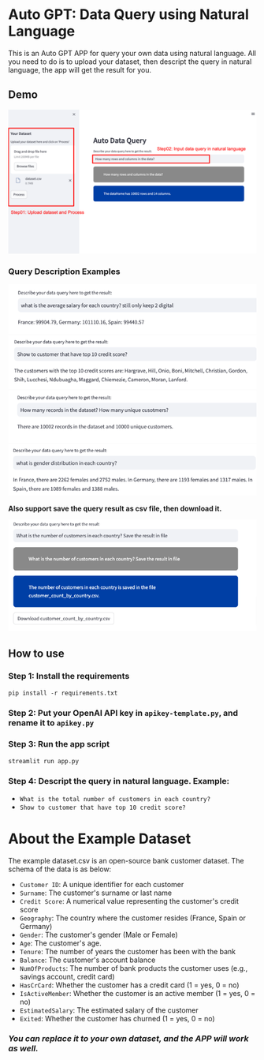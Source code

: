 # Auto GPT: Data Query using Natural Language

This is an Auto GPT APP for query your own data using natural language.
All you need to do is to upload your dataset, then descript the query in natural language, the app will get the result for you.

## Demo

![Alt text](images/demo.png "Demo")

### Query Description Examples

![Alt text](images/demo1.png "Example 01")
![Alt text](images/demo2.png "Example 02")
![Alt text](images/demo3.png "Example 03")
![Alt text](images/demo4.png "Example 04")

**Also support save the query result as csv file, then download it.**

![Alt text](images/demo5.png "Example 05")

## How to use

### Step 1: Install the requirements

```shell
pip install -r requirements.txt
```

### Step 2: Put your OpenAI API key in `apikey-template.py`, and rename it to `apikey.py`

### Step 3: Run the app script

```shell
streamlit run app.py
```

### Step 4: Descript the query in natural language. Example:

-   `What is the total number of customers in each country?`
-   `Show to customer that have top 10 credit score?`

# About the Example Dataset

The example dataset.csv is an open-source bank customer dataset. The schema of the data is as below:

-   `Customer ID`: A unique identifier for each customer
-   `Surname`: The customer's surname or last name
-   `Credit Score`: A numerical value representing the customer's credit score
-   `Geography`: The country where the customer resides (France, Spain or Germany)
-   `Gender`: The customer's gender (Male or Female)
-   `Age`: The customer's age.
-   `Tenure`: The number of years the customer has been with the bank
-   `Balance`: The customer's account balance
-   `NumOfProducts`: The number of bank products the customer uses (e.g., savings account, credit card)
-   `HasCrCard`: Whether the customer has a credit card (1 = yes, 0 = no)
-   `IsActiveMember`: Whether the customer is an active member (1 = yes, 0 = no)
-   `EstimatedSalary`: The estimated salary of the customer
-   `Exited`: Whether the customer has churned (1 = yes, 0 = no)

### _You can replace it to your own dataset, and the APP will work as well._
